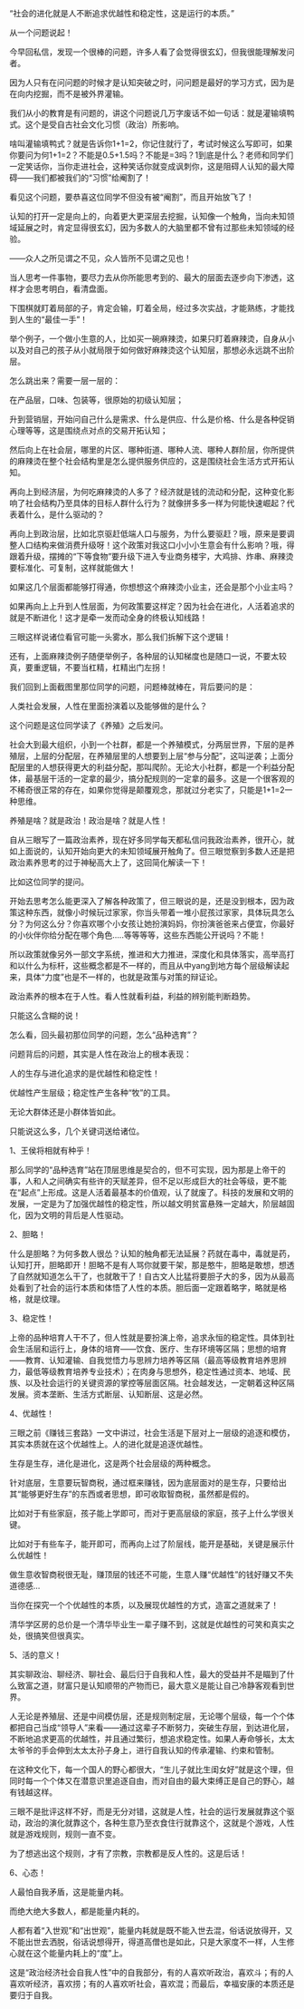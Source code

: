 “社会的进化就是人不断追求优越性和稳定性，这是运行的本质。”



从一个问题说起！

今早回私信，发现一个很棒的问题，许多人看了会觉得很玄幻，但我很能理解发问者。

因为人只有在问问题的时候才是认知突破之时，问问题是最好的学习方式，因为是在向内挖掘，而不是被外界灌输。







我们从小的教育是有问题的，讲这个问题说几万字废话不如一句话：就是灌输填鸭式。这个是受自古社会文化习惯（政治）所影响。

啥叫灌输填鸭式？就是告诉你1+1=2，你记住就行了，考试时候这么写即可，如果你要问为何1+1=2？不能是0.5+1.5吗？不能是=3吗？1到底是什么？老师和同学们一定笑话你，当你走进社会，这种笑话你就变成讽刺你，这是阻碍人认知的最大障碍——我们都被我们的“习惯”给阉割了！



看见这个问题，要恭喜这位同学不但没有被“阉割”，而且开始放飞了！

 

认知的打开一定是向上的，向着更大更深层去挖掘，认知像一个触角，当向未知领域延展之时，肯定显得很玄幻，因为多数人的大脑里都不曾有过那些未知领域的经验。

——众人之所见谓之不见，众人皆所不见谓之见也！

 

当人思考一件事物，要尽力去从你所能思考到的、最大的层面去逐步向下渗透，这样才会思考明白，看清盘面。

下围棋就盯着局部的子，肯定会输，盯着全局，经过多次实战，才能熟练，才能找到人生的“最佳一手”！

 





举个例子，一个做小生意的人，比如买一碗麻辣烫，如果只盯着麻辣烫，自身从小以及对自己的孩子从小就局限于如何做好麻辣烫这个认知层，那想必永远跳不出阶层。

怎么跳出来？需要一层一层的：

在产品层，口味、包装等，很原始的初级认知层；

升到营销层，开始问自己什么是需求、什么是供应、什么是价格、什么是各种促销心理等等，这是围绕点对点的交易开拓认知；

然后向上在社会层，哪里的片区、哪种街道、哪种人流、哪种人群阶层，你所提供的麻辣烫在整个社会结构里是怎么提供服务供应的，这是围绕社会生活方式开拓认知。

再向上到经济层，为何吃麻辣烫的人多了？经济就是钱的流动和分配，这种变化影响了社会结构乃至具体的目标人群什么行为？就像拼多多一样为何能快速崛起？代表着什么，是什么驱动的？

再向上到政治层，比如北京驱赶低端人口与服务，为什么要驱赶？哦，原来是要调整人口结构来做消费升级呀！这个政策对我这口小小小生意会有什么影响？哦，得跟着升级，摆摊的“下等食物”要升级下进入专业商务楼宇，大鸡排、炸串、麻辣烫要标准化、可复制，这样就能做大！

如果这几个层面都能够打得通，你想想这个麻辣烫小业主，还会是那个小业主吗？

如果再向上上升到人性层面，为何政策要这样定？因为社会在进化，人活着追求的就是不断进化！这才是牵一发而动全身的终极认知线路！

三眼这样说诸位看官可能一头雾水，那么我们拆解下这个逻辑！

还有，上面麻辣烫例子随便举例子，各种层的认知梯度也是随口一说，不要太较真，要重逻辑，不要当杠精，杠精出门左拐！

 





我们回到上面截图里那位同学的问题，问题棒就棒在，背后要问的是：

人类社会发展，人性在里面扮演着以及能够做的是什么？

 

这个问题是这位同学读了《养殖》之后发问。

社会大到最大组织，小到一个社群，都是一个养殖模式，分两层世界，下层的是养殖层，上层的分配层，在养殖层里的人想要到上层“参与分配”，这叫逆袭；上面分配层里的人想获得更大的利益分配，那叫爬阶。无论大小社群，都是一个利益分配体，最基层干活的一定拿的最少，搞分配规则的一定拿的最多。这是一个很客观的不稀奇很正常的存在，如果你觉得是颠覆观念，那就过分老实了，只能是1+1=2一种思维。

 

养殖是啥？就是政治！政治是啥？就是人性！

自从三眼写了一篇政治素养，现在好多同学每天都私信问我政治素养，很开心，就如上面说的，认知开始向更大的未知领域展开触角了。但三眼觉察到多数人还是把政治素养思考的过于神秘高大上了，这回简化解读一下！

 

比如这位同学的提问。









开始去思考怎么能更深入了解各种政策了，但三眼说的是，还是没到根本，因为政策这种东西，就像小时候玩过家家，你当头带着一堆小屁孩过家家，具体玩具怎么分？为何这么分？你喜欢哪个小女孩让她扮演妈妈，你扮演爸爸来占便宜，你最好的小伙伴你给分配在哪个角色…..等等等等，这些东西能公开说吗？不能！

所以政策就像另外一部文字系统，推进和大力推进，深度化和具体落实，高举高打和以什么为标杆，这些概念都是不一样的，而且从中yang到地方每个层级解读起来，具体“力度”也是不一样的，也就是政策与对策的辩证论。

政治素养的根本在于人性。看人性就看利益，利益的辨别能判断趋势。

只能这么含糊的说！

 

怎么看，回头最初那位同学的问题，怎么“品种选育”？

问题背后的问题，其实是人性在政治上的根本表现：

人的生存与进化追求的是优越性和稳定性！

优越性产生层级；稳定性产生各种“牧”的工具。

无论大群体还是小群体皆如此。







只能说这么多，几个关键词送给诸位。

1、王侯将相就有种乎！

那么同学的“品种选育”站在顶层思维是契合的，但不可实现，因为那是上帝干的事，人和人之间确实有些许的天赋差异，但不足以形成巨大的社会等级，更不能在“起点”上形成。这是人活着最基本的价值观，认了就废了。科技的发展和文明的发展，一定是为了加强优越性的稳定性，所以越文明贫富悬殊一定越大，阶层越固化，因为文明的背后是人性驱动。

2、胆略！

什么是胆略？为何多数人很怂？认知的触角都无法延展？药就在毒中，毒就是药，认知打开，胆略即开！胆略不是有人骂你就要干架，那是憨牛，胆略是敢想，想透了自然就知道怎么干了，也就敢干了！自古文人比猛将要胆子大的多，因为从最高处看到了社会的运行本质和体悟了人性的本质。胆后面一定跟着略字，略就是格格，就是纹理。

3、稳定性！

上帝的品种培育人干不了，但人性就是要扮演上帝，追求永恒的稳定性。具体到社会生活层和运行上，身体的培育——饮食、医疗、生存环境等区隔；思想的培育——教育、认知灌输、自我觉悟力与思辨力培养等区隔（最高等级教育培养思辨力，最低等级教育培养专业技术）；在肉身与思想外，稳定性通过资本、地域、民族、以及社会运行的关键资源的掌控等层面区隔。社会越发达，一定朝着这种区隔发展。资本垄断、生活方式断层、认知断层、这是必然。

4、优越性！

三眼之前《赚钱三套路》一文中讲过，社会生活是下层对上一层级的追逐和模仿，其实本质就在这个优越性上。人的进化就是追逐优越性。

生存是生存，进化是进化，这是两个社会层级的两种概念。

针对底层，生意要玩智商税，通过框来赚钱，因为底层面对的是生存，只要给出其“能够更好生存”的东西或者思想，即可收取智商税，虽然都是假的。

比如对于有些家庭，孩子能上学即可，而对于更高层级的家庭，孩子上什么学很关键。

比如对于有些车子，能开即可，而再向上过了阶层线，能开是基础，关键是展示什么优越性！

做生意收智商税很无耻，赚顶层的钱还不可能，生意人赚“优越性”的钱好赚又不失道德感…

当你在探究一个个优越性的本质，以及展现优越性的方式，造富之道就来了！

清华学区房的总价是一个清华毕业生一辈子赚不到，这就是优越性的可笑和真实之处，很搞笑但很真实。

5、活的意义！

其实聊政治、聊经济、聊社会、最后归于自我和人性，最大的受益并不是瞄到了什么致富之道，财富只是认知顺带的产物而已，最大意义是能让自己冷静客观看到世界。

人无论是养殖层、还是中间模仿层，还是规则制定层，无论哪个层级，每一个个体都把自己当成“领导人”来看——通过这辈子不断努力，突破生存层，到达进化层，不断地追求更高的优越性，并且通过繁衍，想追求稳定性。如果人寿命够长，太太太爷爷的手会伸到太太太孙子身上，进行自我认知的传承灌输、约束和管制。

在这种文化下，每一个国人的野心都很大，“生儿子就比生闺女好”就是这个理，但同时每一个个体又在潜意识里追逐自由，而对自由的最大束缚正是自己的野心，越有钱越这样。

三眼不是批评这样不好，而是无分对错，这就是人性，社会的运行发展就靠这个驱动，政治的演化就靠这个，各种生意乃至衣食住行就靠这个，这就是个游戏，人性就是游戏规则，规则一直不变。

为了想逃出这个规则，才有了宗教，宗教都是反人性的。这是后话！

6、心态！

人最怕自我矛盾，这是能量内耗。

而绝大绝大多数人，都是能量内耗的。

人都有着“入世观”和“出世观”，能量内耗就是既不能入世去混，俗话说放得开，又不能出世去洒脱，俗话说想得开，得道高僧也是如此，只是大家度不一样，人生修心就在这个能量内耗上的“度”上。

这是“政治经济社会自我人性”中的自我部分，有的人喜欢听政治，喜欢斗；有的人喜欢听经济，喜欢捞；有的人喜欢听社会，喜欢混；而最后，幸福安康的本质还是要归于自我。

